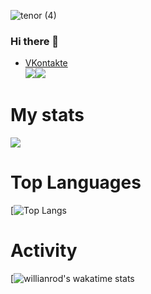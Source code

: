![tenor (4)](https://user-images.githubusercontent.com/56596530/132895428-da4d99b9-0907-427b-a534-a3a49ce2852c.gif)
### Hi there 👋
* [VKontakte](https://vk.com/thorthestrongest)
<br><img src="https://img.shields.io/badge/-C++-00599C?logo=C++&logoColor=fff"><img src="https://img.shields.io/badge/-Python-3776AB?logo=Python&logoColor=fff">
# My stats
![](https://github-readme-stats.vercel.app/api?username=Valkorchik&count_private=true&show_icons=true&theme=tokyonight)




# Top Languages
[![Top Langs](https://github-readme-stats.vercel.app/api/top-langs/?username=Valkorchik&layout=compact&theme=tokyonight)

# Activity
[![willianrod's wakatime stats](https://github-readme-stats.vercel.app/api/wakatime?username=Valkor&theme=tokyonight)







